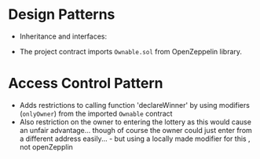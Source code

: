 # Design Patterns

* Inheritance and interfaces: 
- The project contract imports `Ownable.sol` from OpenZeppelin library.

# Access Control Pattern
- Adds restrictions to calling function 'declareWinner' by using modifiers (`onlyOwner`) from the imported `Ownable` contract
- Also restriction on the owner to entering the lottery as this would cause an unfair advantage... though of course the owner could just enter from a different address easily... - but using a locally made modifier for this , not openZepplin



